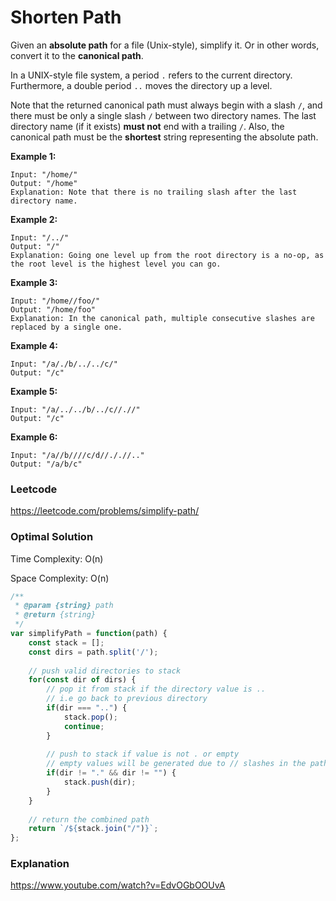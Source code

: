 # Shorten Path

Given an **absolute path** for a file (Unix-style), simplify it. Or in other words, convert it to the **canonical path**.

In a UNIX-style file system, a period `.` refers to the current directory. Furthermore, a double period `..` moves the directory up a level.

Note that the returned canonical path must always begin with a slash `/`, and there must be only a single slash `/` between two directory names. The last directory name (if it exists) **must not** end with a trailing `/`. Also, the canonical path must be the **shortest** string representing the absolute path.

 

**Example 1:**

```
Input: "/home/"
Output: "/home"
Explanation: Note that there is no trailing slash after the last directory name.
```

**Example 2:**

```
Input: "/../"
Output: "/"
Explanation: Going one level up from the root directory is a no-op, as the root level is the highest level you can go.
```

**Example 3:**

```
Input: "/home//foo/"
Output: "/home/foo"
Explanation: In the canonical path, multiple consecutive slashes are replaced by a single one.
```

**Example 4:**

```
Input: "/a/./b/../../c/"
Output: "/c"
```

**Example 5:**

```
Input: "/a/../../b/../c//.//"
Output: "/c"
```

**Example 6:**

```
Input: "/a//b////c/d//././/.."
Output: "/a/b/c"
```



### Leetcode

https://leetcode.com/problems/simplify-path/



### Optimal Solution

Time Complexity: O(n)

Space Complexity: O(n)

```js
/**
 * @param {string} path
 * @return {string}
 */
var simplifyPath = function(path) {
    const stack = [];
    const dirs = path.split('/');
    
    // push valid directories to stack
    for(const dir of dirs) {
        // pop it from stack if the directory value is ..
        // i.e go back to previous directory
        if(dir === "..") {
            stack.pop();
            continue;
        }
        
        // push to stack if value is not . or empty
        // empty values will be generated due to // slashes in the path
        if(dir != "." && dir != "") {
            stack.push(dir);
        }
    }
    
    // return the combined path
    return `/${stack.join("/")}`;
};
```



### Explanation

https://www.youtube.com/watch?v=EdvOGbOOUvA